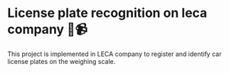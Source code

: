 # License plate recognition on leca company 🚚📹

This project is implemented in LECA company to register and identify car license plates on the weighing scale.
